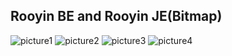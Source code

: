 ## Rooyin BE and Rooyin JE(Bitmap)
![picture1](https://user-images.githubusercontent.com/100155793/231365287-9d8320f7-4ca7-40ad-81ef-90e0611d89eb.png)
![picture2](https://user-images.githubusercontent.com/100155793/231365298-a819358c-6dd3-4577-8b82-49853086abbd.png)
![picture3](https://user-images.githubusercontent.com/100155793/231365309-c0dac614-4e7d-450b-93e8-81dfd3808829.png)
![picture4](https://user-images.githubusercontent.com/100155793/231365316-d98f1cbd-5ee0-4423-8688-3f5810d2bd81.png)

